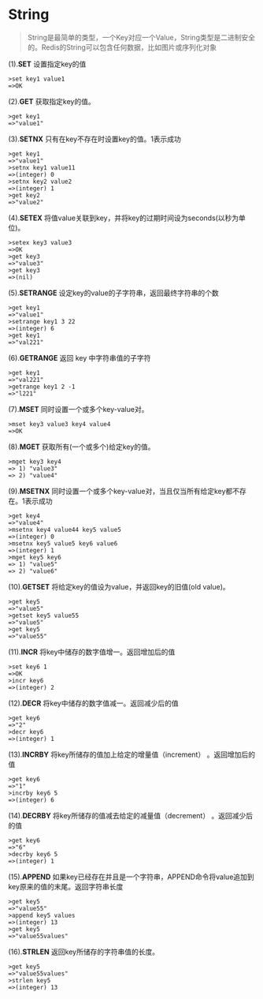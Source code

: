 # String

>String是最简单的类型，一个Key对应一个Value，String类型是二进制安全的。Redis的String可以包含任何数据，比如图片或序列化对象

	
(1).**SET** 	  设置指定key的值

```
>set key1 value1
=>OK
```
	
(2).**GET** 	获取指定key的值。

```
>get key1
=>"value1"
```

(3).**SETNX** 	只有在key不存在时设置key的值。1表示成功
		   
```
>get key1
=>"value1"
>setnx key1 value11
=>(integer) 0
>setnx key2 value2
=>(integer) 1
>get key2
=>"value2"
```
		   
(4).**SETEX**	将值value关联到key，并将key的过期时间设为seconds(以秒为单位)。

```
>setex key3 value3
=>OK
>get key3
=>"value3"
>get key3
=>(nil)
```

(5).**SETRANGE** 设定key的value的子字符串，返回最终字符串的个数

```
>get key1
=>"value1"
>setrange key1 3 22
=>(integer) 6
>get key1
=>"val221"
```

(6).**GETRANGE** 返回 key 中字符串值的子字符
		   
```
>get key1
=>"val221"
>getrange key1 2 -1
=>"l221"
```

(7).**MSET** 	同时设置一个或多个key-value对。

```
>mset key3 value3 key4 value4
=>OK
```

(8).**MGET** 	获取所有(一个或多个)给定key的值。
		  
```
>mget key3 key4
=> 1) "value3"
=> 2) "value4"
```

(9).**MSETNX**	同时设置一个或多个key-value对，当且仅当所有给定key都不存在。1表示成功
		  
```
>get key4
=>"value4"
>msetnx key4 value44 key5 value5
=>(integer) 0
>msetnx key5 value5 key6 value6
=>(integer) 1
>mget key5 key6
=> 1) "value5"
=> 2) "value6"
```

(10).**GETSET** 将给定key的值设为value，并返回key的旧值(old value)。
		  
```
>get key5
=>"value5"
>getset key5 value55
=>"value5"
>get key5
=>"value55"
```

(11).**INCR**	将key中储存的数字值增一。返回增加后的值

```
>set key6 1
=>OK
>incr key6
=>(integer) 2
```

(12).**DECR**	将key中储存的数字值减一。返回减少后的值
		  
```
>get key6
=>"2"
>decr key6
=>(integer) 1
```

(13).**INCRBY** 将key所储存的值加上给定的增量值（increment） 。返回增加后的值
		 
```
>get key6
=>"1"
>incrby key6 5
=>(integer) 6
```

(14).**DECRBY** 将key所储存的值减去给定的减量值（decrement） 。返回减少后的值
		 
```
>get key6
=>"6"
>decrby key6 5
=>(integer) 1
```

(15).**APPEND** 如果key已经存在并且是一个字符串，APPEND命令将value追加到key原来的值的末尾。返回字符串长度
		 
```
>get key5
=>"value55"
>append key5 values
=>(integer) 13
>get key5
=>"value55values"
```

(16).**STRLEN**  返回key所储存的字符串值的长度。
		 
```
>get key5
=>"value55values"
>strlen key5
=>(integer) 13
```